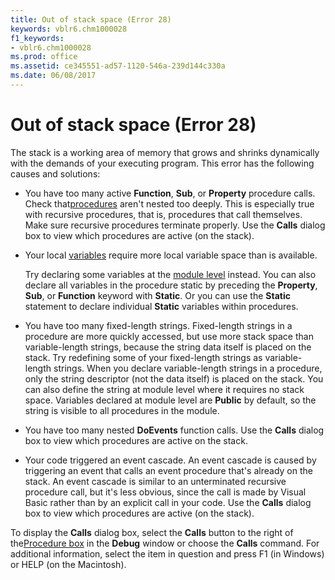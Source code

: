 ```yaml
---
title: Out of stack space (Error 28)
keywords: vblr6.chm1000028
f1_keywords:
- vblr6.chm1000028
ms.prod: office
ms.assetid: ce345551-ad57-1120-546a-239d144c330a
ms.date: 06/08/2017
---
```



# Out of stack space (Error 28)

The stack is a working area of memory that grows and shrinks dynamically with the demands of your executing program. This error has the following causes and solutions:



- You have too many active  **Function**, **Sub**, or **Property** procedure calls. Check that[procedures](../../Glossary/vbe-glossary.md) aren't nested too deeply. This is especially true with recursive procedures, that is, procedures that call themselves. Make sure recursive procedures terminate properly. Use the **Calls** dialog box to view which procedures are active (on the stack).
    
- Your local [variables](../../Glossary/vbe-glossary.md) require more local variable space than is available.
    
    Try declaring some variables at the [module level](../../Glossary/vbe-glossary.md) instead. You can also declare all variables in the procedure static by preceding the **Property**, **Sub**, or **Function** keyword with **Static**. Or you can use the **Static** statement to declare individual **Static** variables within procedures.
    
- You have too many fixed-length strings. Fixed-length strings in a procedure are more quickly accessed, but use more stack space than variable-length strings, because the string data itself is placed on the stack. Try redefining some of your fixed-length strings as variable-length strings. When you declare variable-length strings in a procedure, only the string descriptor (not the data itself) is placed on the stack. You can also define the string at module level where it requires no stack space. Variables declared at module level are  **Public** by default, so the string is visible to all procedures in the module.
    
- You have too many nested  **DoEvents** function calls. Use the **Calls** dialog box to view which procedures are active on the stack.
    
- Your code triggered an event cascade. An event cascade is caused by triggering an event that calls an event procedure that's already on the stack. An event cascade is similar to an unterminated recursive procedure call, but it's less obvious, since the call is made by Visual Basic rather than by an explicit call in your code. Use the  **Calls** dialog box to view which procedures are active (on the stack).
    

To display the  **Calls** dialog box, select the **Calls** button to the right of the[Procedure box](../../Glossary/vbe-glossary.md) in the **Debug** window or choose the **Calls** command. For additional information, select the item in question and press F1 (in Windows) or HELP (on the Macintosh).

